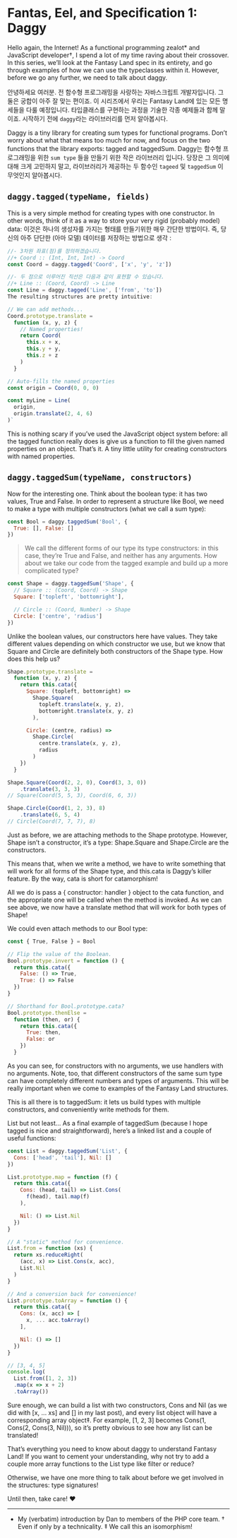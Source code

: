 # Fantas, Eel, and Specification 1: Daggy

Hello again, the Internet! As a functional programming zealot* and JavaScript developer†, I spend a lot of my time raving about their crossover. In this series, we’ll look at the Fantasy Land spec in its entirety, and go through examples of how we can use the typeclasses within it. However, before we go any further, we need to talk about daggy.

안녕하세요 여러분. 전 함수형 프로그래밍을 사랑하는 자바스크립트 개발자입니다. 그 둘은 궁합이 아주 잘 맞는 편이죠. 이 시리즈에서 우리는 Fantasy Land에 있는 모든 명세들을 다룰 예정입니다. 타입클래스를 구현하는 과정을 기술한 각종 예제들과 함께 말이죠. 시작하기 전에  `daggy`라는 라이브러리를 먼저 알아봅시다.

Daggy is a tiny library for creating sum types for functional programs. Don’t worry about what that means too much for now, and focus on the two functions that the library exports: tagged and taggedSum.
Daggy는 함수형 프로그래밍을 위한 `sum type` 들을 만들기 위한 작은 라이브러리 입니다. 당장은 그 의미에 대해 크게 고민하지 말고, 라이브러리가 제공하는 두 함수인 `tageed` 및 `taggedSum` 이 무엇인지 알아봅시다.

## `daggy.tagged(typeName, fields)`
This is a very simple method for creating types with one constructor. In other words, think of it as a way to store your very rigid (probably model) data:
이것은 하나의 생성자를 가지는 형태를 만들기위한 매우 간단한
방법이다. 즉, 당신의 아주 단단한 (아마 모델) 데이터를 저장하는
방법으로 생각 :

```js
//- 3차원 좌표(점)를 정의하겠습니다.
//+ Coord :: (Int, Int, Int) -> Coord
const Coord = daggy.tagged('Coord', ['x', 'y', 'z'])

//- 두 점으로 이루어진 직선은 다음과 같이 표현할 수 있습니다.
//+ Line :: (Coord, Coord) -> Line
const Line = daggy.tagged('Line', ['from', 'to'])
The resulting structures are pretty intuitive:
```

```js
// We can add methods...
Coord.prototype.translate =
  function (x, y, z) {
    // Named properties!
    return Coord(
      this.x + x,
      this.y + y,
      this.z + z
    )
  }

// Auto-fills the named properties
const origin = Coord(0, 0, 0)

const myLine = Line(
  origin,
  origin.translate(2, 4, 6)
)`
```

This is nothing scary if you’ve used the JavaScript object system before: all the tagged function really does is give us a function to fill the given named properties on an object. That’s it. A tiny little utility for creating constructors with named properties.

## `daggy.taggedSum(typeName, constructors)`

Now for the interesting one. Think about the boolean type: it has two values, True and False. In order to represent a structure like Bool, we need to make a type with multiple constructors (what we call a sum type):

```js
const Bool = daggy.taggedSum('Bool', {
  True: [], False: []
})
```

> We call the different forms of our type its type constructors: in this case, they’re True and False, and neither has any arguments. How about we take our code from the tagged example and build up a more complicated type?

```js
const Shape = daggy.taggedSum('Shape', {
  // Square :: (Coord, Coord) -> Shape
  Square: ['topleft', 'bottomright'],

  // Circle :: (Coord, Number) -> Shape
  Circle: ['centre', 'radius']
})
```

Unlike the boolean values, our constructors here have values. They take different values depending on which constructor we use, but we know that Square and Circle are definitely both constructors of the Shape type. How does this help us?

```js
Shape.prototype.translate =
  function (x, y, z) {
    return this.cata({
      Square: (topleft, bottomright) =>
        Shape.Square(
          topleft.translate(x, y, z),
          bottomright.translate(x, y, z)
        ),

      Circle: (centre, radius) =>
        Shape.Circle(
          centre.translate(x, y, z),
          radius
        )
    })
  }

Shape.Square(Coord(2, 2, 0), Coord(3, 3, 0))
    .translate(3, 3, 3)
// Square(Coord(5, 5, 3), Coord(6, 6, 3))

Shape.Circle(Coord(1, 2, 3), 8)
    .translate(6, 5, 4)
// Circle(Coord(7, 7, 7), 8)
```

Just as before, we are attaching methods to the Shape prototype. However, Shape isn’t a constructor, it’s a type: Shape.Square and Shape.Circle are the constructors.

This means that, when we write a method, we have to write something that will work for all forms of the Shape type, and this.cata is Daggy’s killer feature. By the way, cata is short for catamorphism!

All we do is pass a { constructor: handler } object to the cata function, and the appropriate one will be called when the method is invoked. As we can see above, we now have a translate method that will work for both types of Shape!

We could even attach methods to our Bool type:

```js
const { True, False } = Bool

// Flip the value of the Boolean.
Bool.prototype.invert = function () {
  return this.cata({
    False: () => True,
    True: () => False
  })
}

// Shorthand for Bool.prototype.cata?
Bool.prototype.thenElse =
  function (then, or) {
    return this.cata({
      True: then,
      False: or
    })
  }
```

As you can see, for constructors with no arguments, we use handlers with no arguments. Note, too, that different constructors of the same sum type can have completely different numbers and types of arguments. This will be really important when we come to examples of the Fantasy Land structures.

This is all there is to taggedSum: it lets us build types with multiple constructors, and conveniently write methods for them.

List but not least…
As a final example of taggedSum (because I hope tagged is nice and straightforward), here’s a linked list and a couple of useful functions:

```js
const List = daggy.taggedSum('List', {
  Cons: ['head', 'tail'], Nil: []
})

List.prototype.map = function (f) {
  return this.cata({
    Cons: (head, tail) => List.Cons(
      f(head), tail.map(f)
    ),

    Nil: () => List.Nil
  })
}

// A "static" method for convenience.
List.from = function (xs) {
  return xs.reduceRight(
    (acc, x) => List.Cons(x, acc),
    List.Nil
  )
}

// And a conversion back for convenience!
List.prototype.toArray = function () {
  return this.cata({
    Cons: (x, acc) => [
      x, ... acc.toArray()
    ],

    Nil: () => []
  })
}

// [3, 4, 5]
console.log(
  List.from([1, 2, 3])
  .map(x => x + 2)
  .toArray())
```

Sure enough, we can build a list with two constructors, Cons and Nil (as we did with [x, ... xs] and [] in my last post), and every list object will have a corresponding array object‡. For example, [1, 2, 3] becomes Cons(1, Cons(2, Cons(3, Nil))), so it’s pretty obvious to see how any list can be translated!

That’s everything you need to know about daggy to understand Fantasy Land! If you want to cement your understanding, why not try to add a couple more array functions to the List type like filter or reduce?

Otherwise, we have one more thing to talk about before we get involved in the structures: type signatures!

Until then, take care! ♥

---
* My (verbatim) introduction by Dan to members of the PHP core team.
† Even if only by a technicality.
‡ We call this an isomorphism!

